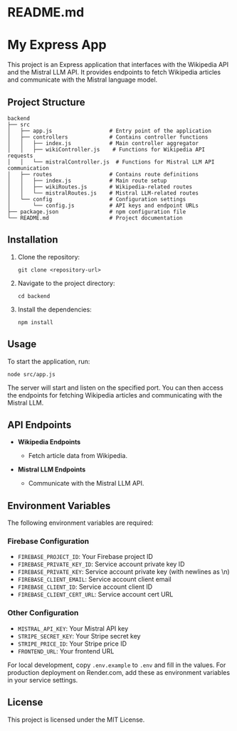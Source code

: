# README.md

# My Express App

This project is an Express application that interfaces with the Wikipedia API and the Mistral LLM API. It provides endpoints to fetch Wikipedia articles and communicate with the Mistral language model.

## Project Structure

```
backend
├── src
│   ├── app.js                  # Entry point of the application
│   ├── controllers             # Contains controller functions
│   │   ├── index.js            # Main controller aggregator
│   │   ├── wikiController.js    # Functions for Wikipedia API requests
│   │   └── mistralController.js  # Functions for Mistral LLM API communication
│   ├── routes                  # Contains route definitions
│   │   ├── index.js            # Main route setup
│   │   ├── wikiRoutes.js       # Wikipedia-related routes
│   │   └── mistralRoutes.js    # Mistral LLM-related routes
│   └── config                  # Configuration settings
│       └── config.js           # API keys and endpoint URLs
├── package.json                # npm configuration file
└── README.md                   # Project documentation
```

## Installation

1. Clone the repository:
   ```
   git clone <repository-url>
   ```
2. Navigate to the project directory:
   ```
   cd backend
   ```
3. Install the dependencies:
   ```
   npm install
   ```

## Usage

To start the application, run:
```
node src/app.js
```

The server will start and listen on the specified port. You can then access the endpoints for fetching Wikipedia articles and communicating with the Mistral LLM.

## API Endpoints

- **Wikipedia Endpoints**
  - Fetch article data from Wikipedia.

- **Mistral LLM Endpoints**
  - Communicate with the Mistral LLM API.

## Environment Variables

The following environment variables are required:

### Firebase Configuration
- `FIREBASE_PROJECT_ID`: Your Firebase project ID
- `FIREBASE_PRIVATE_KEY_ID`: Service account private key ID
- `FIREBASE_PRIVATE_KEY`: Service account private key (with newlines as \n)
- `FIREBASE_CLIENT_EMAIL`: Service account client email
- `FIREBASE_CLIENT_ID`: Service account client ID
- `FIREBASE_CLIENT_CERT_URL`: Service account cert URL

### Other Configuration
- `MISTRAL_API_KEY`: Your Mistral API key
- `STRIPE_SECRET_KEY`: Your Stripe secret key
- `STRIPE_PRICE_ID`: Your Stripe price ID
- `FRONTEND_URL`: Your frontend URL

For local development, copy `.env.example` to `.env` and fill in the values.
For production deployment on Render.com, add these as environment variables in your service settings.

## License

This project is licensed under the MIT License.